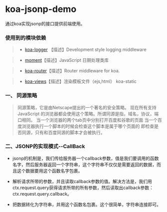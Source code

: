 # koa-jsonp-demo
通过koa实现jsonp的接口提供前端使用。 

### 使用到的模块依赖

> + [koa-logger](https://github.com/koajs/logger) 【描述】Development style logging middleware

> + [moment](http://momentjs.cn/)【描述】JavaScript 日期处理类库

> + [koa-router](https://github.com/alexmingoia/koa-router)【描述】Router middleware for koa.

> + [koa-views](https://github.com/queckezz/koa-views)【描述】渲染模板文件（ejs,html）
koa-static

### 一、 同源策略

> 同源策略，它是由Netscape提出的一个著名的安全策略。
现在所有支持JavaScript 的浏览器都会使用这个策略。所谓同源是指，域名，协议，端口相同。
当一个浏览器的两个tab页中分别打开百度和谷歌的页面
当一个百度浏览器执行一个脚本的时候会检查这个脚本是属于哪个页面的
即检查是否同源，只有和百度同源的脚本才会被执行。

### 二、JSONP的实现模式--CallBack

- jsonp的机制是，我们传给服务器一个callback参数，值是我们要调用的函数名字，然后服务器返回一个字符串，这个字符串不仅仅是需要返回的数据，而且这个数据要用这个函数名字包裹。

- 解析请求所带的参数，并且读取callback参数的值。解决方法是，我们用ctx.request.query获得请求所带的所有参数，然后读取出callback参数：ctx.request.query.callback。

- 把数据转化为字符串，并用这个函数名包裹。这个很简单，字符串连接即可。

